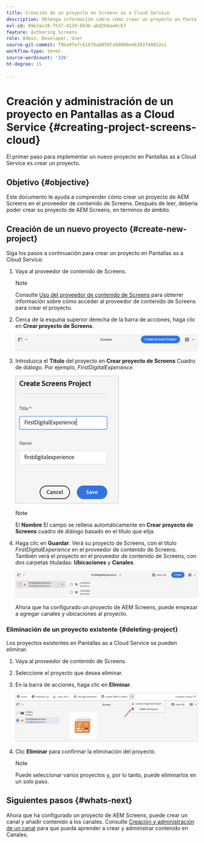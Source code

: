 ```yaml
---
title: Creación de un proyecto en Screens as a Cloud Service
description: Obtenga información sobre cómo crear un proyecto en Pantallas as a Cloud Service.
exl-id: 89e3ac28-7537-413d-b63b-abd2bbae6cb7
feature: Authoring Screens
role: Admin, Developer, User
source-git-commit: f9ba9fefc61876a60567a40000ed6303740032e1
workflow-type: tm+mt
source-wordcount: '326'
ht-degree: 1%

---
```


# Creación y administración de un proyecto en Pantallas as a Cloud Service {#creating-project-screens-cloud}

El primer paso para implementar un nuevo proyecto en Pantallas as a Cloud Service es crear un proyecto.

## Objetivo {#objective}

Este documento le ayuda a comprender cómo crear un proyecto de AEM Screens en el proveedor de contenido de Screens. Después de leer, debería poder crear su proyecto de AEM Screens, en términos de ámbito.

## Creación de un nuevo proyecto {#create-new-project}

Siga los pasos a continuación para crear un proyecto en Pantallas as a Cloud Service:

1. Vaya al proveedor de contenido de Screens.

   >[!NOTE]
   >Consulte [Uso del proveedor de contenido de Screens](https://experienceleague.adobe.com/docs/experience-manager-cloud-service/content/screens-as-cloud-service/configure-screens-cloud/using-screens-content-provider.html) para obtener información sobre cómo acceder al proveedor de contenido de Screens para crear el proyecto.

1. Cerca de la esquina superior derecha de la barra de acciones, haga clic en **Crear proyecto de Screens**.

   ![create-screens-project1](/help/screens-cloud/assets/create-content/create-screens-project1.png)

1. Introduzca el **Título** del proyecto en **Crear proyecto de Screens** Cuadro de diálogo. Por ejemplo, *FirstDigitalExperience*.

   ![create-screens-project2](/help/screens-cloud/assets/create-content/create-screens-project2.png)

   >[!NOTE]
   >El **Nombre** El campo se rellena automáticamente en **Crear proyecto de Screens** cuadro de diálogo basado en el título que elija.

1. Haga clic en **Guardar**. Verá su proyecto de Screens, con el título *FirstDigitalExperience* en el proveedor de contenido de Screens. También verá el proyecto en el proveedor de contenido de Screens, con dos carpetas tituladas: **Ubicaciones** y **Canales**.

   ![create-screens-project3](/help/screens-cloud/assets/create-content/create-screens-project3.png)

   Ahora que ha configurado un proyecto de AEM Screens, puede empezar a agregar canales y ubicaciones al proyecto.

### Eliminación de un proyecto existente {#deleting-project}

Los proyectos existentes en Pantallas as a Cloud Service se pueden eliminar.

1. Vaya al proveedor de contenido de Screens.
1. Seleccione el proyecto que desea eliminar.
1. En la barra de acciones, haga clic en **Eliminar**.

   ![create-project5](/help/screens-cloud/assets/create-content/create-project5.png)

1. Clic **Eliminar** para confirmar la eliminación del proyecto.

   >[!NOTE]
   >Puede seleccionar varios proyectos y, por lo tanto, puede eliminarlos en un solo paso.

## Siguientes pasos {#whats-next}

Ahora que ha configurado un proyecto de AEM Screens, puede crear un canal y añadir contenido a los canales. Consulte [Creación y administración de un canal](creating-channels-screens-cloud.md) para que pueda aprender a crear y administrar contenido en Canales.
